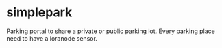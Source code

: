 # simplepark

Parking portal to share a private or public parking lot.
Every parking place need to have a loranode sensor.







